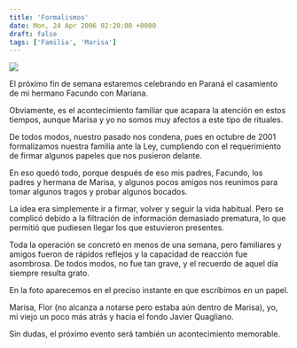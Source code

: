 ```yaml
---
title: 'Formalismos'
date: Mon, 24 Apr 2006 02:20:00 +0000
draft: false
tags: ['Familia', 'Marisa']
---
```


[![](http://photos1.blogger.com/blogger/4304/163/320/casamiento.jpg)](http://photos1.blogger.com/blogger/4304/163/1600/casamiento.jpg)

El próximo fin de semana estaremos celebrando en Paraná el casamiento de mi hermano Facundo con Mariana. 

Obviamente, es el acontecimiento familiar que acapara la atención en estos tiempos, 
aunque Marisa y yo no somos muy afectos a este tipo de rituales. 

De todos modos, nuestro pasado nos condena, pues en octubre de 2001 formalizamos 
nuestra familia ante la Ley, cumpliendo con el requerimiento de firmar algunos 
papeles que nos pusieron delante. 

En eso quedó todo, porque después de eso mis padres, Facundo, los padres y 
hermana de Marisa, y algunos pocos amigos nos reunimos para tomar algunos tragos 
y probar algunos bocados. 

La idea era simplemente ir a firmar, volver y seguir la vida habitual. Pero se 
complicó debido a la filtración de información demasiado prematura, lo que 
permitió que pudiesen llegar los que estuvieron presentes. 

Toda la operación se concretó en menos de una semana, pero familiares y amigos 
fueron de rápidos reflejos y la capacidad de reacción fue asombrosa. De todos 
modos, no fue tan grave, y el recuerdo de aquel día siempre resulta grato. 

En la foto aparecemos en el preciso instante en que escribimos en un papel. 

Marisa, Flor (no alcanza a notarse pero estaba aún dentro de Marisa), yo, mi 
viejo un poco más atrás y hacia el fondo Javier Quagliano. 

Sin dudas, el próximo evento será también un acontecimiento memorable.
